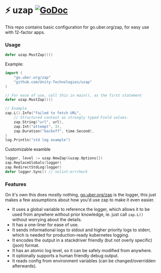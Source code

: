 # :zap: uzap [![GoDoc][doc-img]][doc]

This repo contains basic configuration for go.uber.org/zap, for easy use with 12-factor apps.

### Usage
``` go
defer uzap.MustZap()()
```

Example:
``` go
import (
	"go.uber.org/zap"
	"github.com/Unity-Technologies/uzap"
)

// For ease of use, call this in main(), as the first statement
defer uzap.MustZap()()

// Example
zap.L().Info("failed to fetch URL",
	// Structured context as strongly typed Field values.
	zap.String("url", url),
	zap.Int("attempt", 3),
	zap.Duration("backoff", time.Second),
)
log.Println("std log example")
```

Customizable examble
``` go
logger, level := uzap.NewZap(&uzap.Options{})
zap.ReplaceGlobals(logger)
zap.RedirectStdLog(logger)
defer logger.Sync() // nolint:errcheck
```

### Features
On it's own this does mostly nothing, [go.uber.org/zap](https://pkg.go.dev/go.uber.org/zap) is the logger, this just makes a few assumptions about how you'd use zap to make it even easier. 
- It uses a global variable to reference the logger, which allows it to be used from anywhere without prior knowledge, ie. just call `zap.L()` without worrying about the details.
- It has a one-liner for ease of use.
- It sends informational logs to stdout and higher priority logs to stderr, which is needed for production-ready kubernetes logging.
- It encodes the output in a stackdriver friendly (but not overly specific) (json) format.
 - It has an atomic log level, so it can be safely modified from anywhere.
- It optionally supports a human friendly debug output.
- It reads config from environment variables (can be changed/overridden afterwards).

[doc-img]: https://img.shields.io/badge/godoc-reference-blue
[doc]: https://godoc.prd.cds.internal.unity3d.com/github.com/Unity-Technologies/uzap
